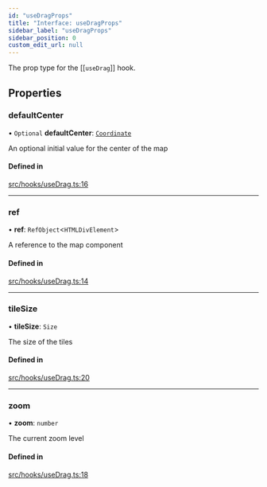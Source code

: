 ```yaml
---
id: "useDragProps"
title: "Interface: useDragProps"
sidebar_label: "useDragProps"
sidebar_position: 0
custom_edit_url: null
---
```


The prop type for the [[`useDrag`]] hook.

## Properties

### defaultCenter

• `Optional` **defaultCenter**: [`Coordinate`](Coordinate.md)

An optional initial value for the center of the map

#### Defined in

[src/hooks/useDrag.ts:16](https://github.com/rob-blackbourn/jetblack-map/blob/303d233/src/hooks/useDrag.ts#L16)

___

### ref

• **ref**: `RefObject`<`HTMLDivElement`\>

A reference to the map component

#### Defined in

[src/hooks/useDrag.ts:14](https://github.com/rob-blackbourn/jetblack-map/blob/303d233/src/hooks/useDrag.ts#L14)

___

### tileSize

• **tileSize**: `Size`

The size of the tiles

#### Defined in

[src/hooks/useDrag.ts:20](https://github.com/rob-blackbourn/jetblack-map/blob/303d233/src/hooks/useDrag.ts#L20)

___

### zoom

• **zoom**: `number`

The current zoom level

#### Defined in

[src/hooks/useDrag.ts:18](https://github.com/rob-blackbourn/jetblack-map/blob/303d233/src/hooks/useDrag.ts#L18)
